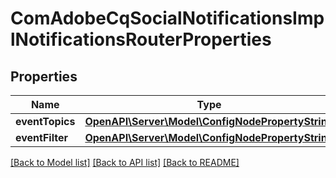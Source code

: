 # ComAdobeCqSocialNotificationsImplNotificationsRouterProperties

## Properties
Name | Type | Description | Notes
------------ | ------------- | ------------- | -------------
**eventTopics** | [**OpenAPI\Server\Model\ConfigNodePropertyString**](ConfigNodePropertyString.md) |  | [optional] 
**eventFilter** | [**OpenAPI\Server\Model\ConfigNodePropertyString**](ConfigNodePropertyString.md) |  | [optional] 

[[Back to Model list]](../README.md#documentation-for-models) [[Back to API list]](../README.md#documentation-for-api-endpoints) [[Back to README]](../README.md)


